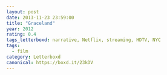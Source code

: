 ```yaml
---
layout: post 
date: 2013-11-23 23:59:00
title: "Graceland"
year: 2012
rating: 0.4
tags_letterboxd: narrative, Netflix, streaming, HDTV, NYC
tags:
  - film
category: Letterboxd
canonical: https://boxd.it/23kDV
---
```

